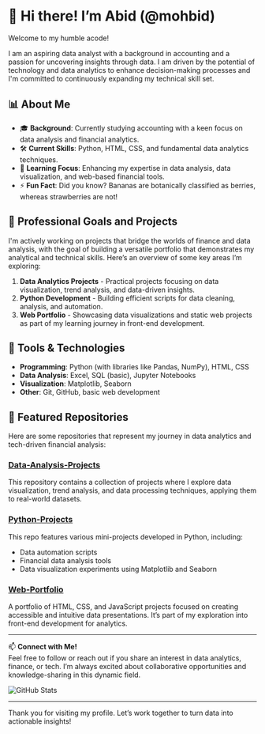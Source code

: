 # 👋 Hi there! I’m Abid (@mohbid)

Welcome to my humble acode!

I am an aspiring data analyst with a background in accounting and a passion for uncovering insights through data. 
I am driven by the potential of technology and data analytics to enhance decision-making processes and I'm committed to continuously expanding my technical skill set.

## 📊 About Me
- 🎓 **Background**: Currently studying accounting with a keen focus on data analysis and financial analytics.
- 🛠️ **Current Skills**: Python, HTML, CSS, and fundamental data analytics techniques.
- 🌱 **Learning Focus**: Enhancing my expertise in data analysis, data visualization, and web-based financial tools.
- ⚡ **Fun Fact**: Did you know? Bananas are botanically classified as berries, whereas strawberries are not!

## 🚀 Professional Goals and Projects
I'm actively working on projects that bridge the worlds of finance and data analysis, with the goal of building a versatile portfolio that demonstrates my analytical and technical skills. Here’s an overview of some key areas I’m exploring:

1. **Data Analytics Projects** - Practical projects focusing on data visualization, trend analysis, and data-driven insights.
2. **Python Development** - Building efficient scripts for data cleaning, analysis, and automation.
3. **Web Portfolio** - Showcasing data visualizations and static web projects as part of my learning journey in front-end development.

## 🔧 Tools & Technologies
- **Programming**: Python (with libraries like Pandas, NumPy), HTML, CSS
- **Data Analysis**: Excel, SQL (basic), Jupyter Notebooks
- **Visualization**: Matplotlib, Seaborn
- **Other**: Git, GitHub, basic web development

## 📂 Featured Repositories
Here are some repositories that represent my journey in data analytics and tech-driven financial analysis:

### [Data-Analysis-Projects](https://github.com/mohbid/Data-Analysis-Projects)
This repository contains a collection of projects where I explore data visualization, trend analysis, and data processing techniques, applying them to real-world datasets.

### [Python-Projects](https://github.com/mohbid/Python-Projects)
This repo features various mini-projects developed in Python, including:
- Data automation scripts
- Financial data analysis tools
- Data visualization experiments using Matplotlib and Seaborn

### [Web-Portfolio](https://github.com/mohbid/Web-Portfolio)
A portfolio of HTML, CSS, and JavaScript projects focused on creating accessible and intuitive data presentations. It’s part of my exploration into front-end development for analytics.

---

📫 **Connect with Me!**  
Feel free to follow or reach out if you share an interest in data analytics, finance, or tech. I’m always excited about collaborative opportunities and knowledge-sharing in this dynamic field.

![GitHub Stats](https://github-readme-stats.vercel.app/api?username=mohbid&show_icons=true&theme=blue-green)

---

Thank you for visiting my profile. Let’s work together to turn data into actionable insights!
